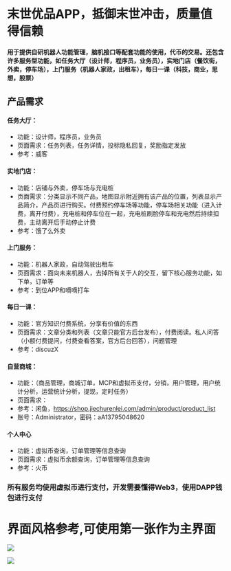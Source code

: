 # 末世优品APP，抵御末世冲击，质量值得信赖

#### 用于提供自研机器人功能管理，脑机接口等配套功能的使用，代币的交易。还包含许多服务型功能，如任务大厅（设计师，程序员，业务员），实地门店（餐饮街，外卖，停车场），上门服务（机器人家政，出租车），每日一课（科技，商业，思想，股票）

## 产品需求

#### 任务大厅：

- 功能：设计师，程序员，业务员
- 页面需求：任务列表，任务详情，投标隐私回复，奖励指定发放
- 参考：威客

#### 实地门店：

- 功能：店铺与外卖，停车场与充电桩
- 页面需求：分类显示不同产品，地图显示附近拥有该产品的位置，列表显示产品简介，产品页进行购买。付费预约停车场等功能，停车场相关功能（进入计费，离开付费），充电桩和停车位在一起，充电桩刷脸停车和充电然后持续扣费，主动离开后手动停止计费
- 参考：饿了么外卖

#### 上门服务：

- 功能：机器人家政，自动驾驶出租车
- 页面需求：面向未来机器人，去掉所有关于人的交互，留下核心服务功能，如下单，订单等
- 参考：到位APP和嘀嘀打车

#### 每日一课：

- 功能：官方知识付费系统，分享有价值的东西
- 页面需求：文章分类和列表（文章只能官方后台发布），付费阅读。私人问答（小额付费提问，付费查看答案，官方后台回答），问题管理
- 参考：discuzX

#### 自营商城：

- 功能：（商品管理，商城订单，MCP和虚拟币支付，分销，用户管理，用户统计分析，运营统计分析，提现，定时任务）
- 页面需求：
- 参考：闲鱼，https://shop.jiechurenlei.com/admin/product/product_list
- 账号：Administrator，密码：aA13795048620

#### 个人中心

- 功能：虚拟币查询，订单管理等信息查询
- 页面需求：虚拟币余额查询，订单管理等信息查询
- 参考：火币


### 所有服务均使用虚拟币进行支付，开发需要懂得Web3，使用DAPP钱包进行支付

# 界面风格参考,可使用第一张作为主界面

![](https://www.jiechurenlei.com/atlas/xianyu1.jpg)

![](https://www.jiechurenlei.com/atlas/xianyu2.jpg)



